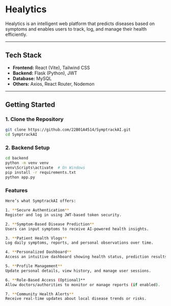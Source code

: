 # Healytics 

Healytics is an intelligent web platform that predicts diseases based on symptoms and enables users to track, log, and manage their health efficiently.

---

## Tech Stack

- **Frontend:** React (Vite), Tailwind CSS  
- **Backend:** Flask (Python), JWT  
- **Database:** MySQL  
- **Others:** Axios, React Router, Nodemon

---

## Getting Started

### 1. Clone the Repository

```bash
git clone https://github.com/22B01A4514/SymptrackAI.git
cd SymptrackAI

```
### 2. Backend Setup

```bash
cd backend
python -m venv venv
venv\Scripts\activate  # On Windows
pip install -r requirements.txt
python app.py

```
### Features

```bash 
Here’s what SymptrackAI offers:

1. **Secure Authentication**
Register and log in using JWT-based token security.

2. **Symptom-Based Disease Prediction**
Users can input symptoms to receive AI-powered health insights.

3. **Patient Health Vlogs**
Log daily symptoms, reports, and personal observations over time.

4. **Personalized Dashboard**
Access an intuitive dashboard showing health status, prediction results, and activity logs.

5. **Profile Management**
Update personal details, view history, and manage user sessions.

6. **Role-Based Access (Optional)**
Allow doctors/authorities to monitor or manage reports (if enabled).

7. **Community Health Alerts**
Receive real-time updates about local disease trends or risks.

